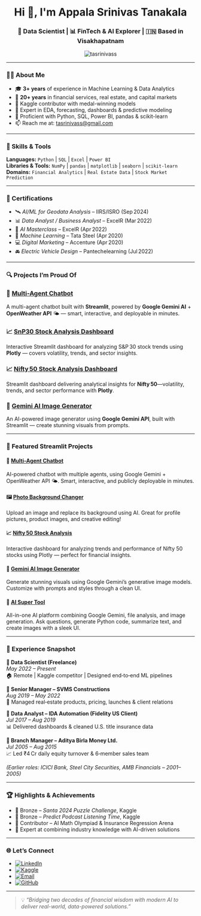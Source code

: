 <h1 align="center">Hi 👋, I'm Appala Srinivas Tanakala</h1>
<h3 align="center">🚀 Data Scientist | 📊 FinTech & AI Explorer | 🇮🇳 Based in Visakhapatnam</h3>

<p align="center">
  <img src="https://komarev.com/ghpvc/?username=tasrinivass&label=Profile%20views&color=0e75b6&style=flat" alt="tasrinivass" />
</p>

---

### 🧑‍💼 About Me

- 🎓 **3+ years** of experience in Machine Learning & Data Analytics  
- 💼 **20+ years** in financial services, real estate, and capital markets  
- 🥇 Kaggle contributor with medal-winning models  
- 🔎 Expert in EDA, forecasting, dashboards & predictive modeling  
- 💬 Proficient with Python, SQL, Power BI, pandas & scikit-learn  
- 📫 Reach me at: [tasrinivass@gmail.com](mailto:tasrinivass@gmail.com)

---

### 🔧 Skills & Tools

**Languages:** `Python` | `SQL` | `Excel` | `Power BI`  
**Libraries & Tools:** `NumPy` | `pandas` | `matplotlib` | `seaborn` | `scikit-learn`  
**Domains:** `Financial Analytics` | `Real Estate Data` | `Stock Market Prediction`  

---

### 📘 Certifications

- 🛰️ *AI/ML for Geodata Analysis* – IIRS/ISRO (Sep 2024)  
- 📊 *Data Analyst / Business Analyst* – ExcelR (Mar 2022)  
- 🧠 *AI Masterclass* – ExcelR (Apr 2022)  
- 🤖 *Machine Learning* – Tata Steel (Apr 2020)  
- 💻 *Digital Marketing* – Accenture (Apr 2020)  
- 🚘 *Electric Vehicle Design* – Pantechelearning (Jul 2022)

---

### 🔍 Projects I’m Proud Of

### 🤖 [Multi-Agent Chatbot](https://github.com/tasrinivass/multi-agent-chatbot)  
A multi-agent chatbot built with **Streamlit**, powered by **Google Gemini AI** + **OpenWeather API** 🌤️ — smart, interactive, and deployable in minutes.

### 📈 [SnP30 Stock Analysis Dashboard](https://github.com/tasrinivass/SnP30-stock-analysis)  
Interactive Streamlit dashboard for analyzing S&P 30 stock trends using **Plotly** — covers volatility, trends, and sector insights.

### 📈 [Nifty 50 Stock Analysis Dashboard](https://github.com/tasrinivass/nifty50-stock-analysis)  
Streamlit dashboard delivering analytical insights for **Nifty 50**—volatility, trends, and sector performance with **Plotly**.

### 🎨 [Gemini AI Image Generator](https://github.com/tasrinivass/gemini-image-generator)  
An AI-powered image generator using **Google Gemini API**, built with Streamlit — create stunning visuals from prompts.

---

### 🚀 Featured Streamlit Projects

#### 🤖 [Multi-Agent Chatbot](https://multi-agent-chatbot-yv35yj5g7obpbibcxnwrme.streamlit.app/)
AI-powered chatbot with multiple agents, using Google Gemini + OpenWeather API 🌤️. Smart, interactive, and publicly deployable in minutes.

#### 🖼️ [Photo Background Changer](https://photo-bg-changer-kdrxyvhjx3ibr4ccoddm3f.streamlit.app/)
Upload an image and replace its background using AI. Great for profile pictures, product images, and creative editing!

#### 📈 [Nifty 50 Stock Analysis](https://nifty50-stock-analysis-cyuz5gmnyxcd48pfxszwdy.streamlit.app/)
Interactive dashboard for analyzing trends and performance of Nifty 50 stocks using Plotly — perfect for financial insights.

#### 🎨 [Gemini AI Image Generator](https://gemini-image-generator-bdyowfxxqb4q5htbrrgjzv.streamlit.app/)
Generate stunning visuals using Google Gemini’s generative image models. Customize with prompts and styles through a clean UI.

#### 🚀 [AI Super Tool](https://ai-super-tool-uxhxpvn4lqyc7szmsdqtl8.streamlit.app/)
All-in-one AI platform combining Google Gemini, file analysis, and image generation. Ask questions, generate Python code, summarize text, and create images with a sleek UI.



---

### 💼 Experience Snapshot

**🔹 Data Scientist (Freelance)**  
*May 2022 – Present*  
🏠 Remote | Kaggle competitor | Designed end‑to‑end ML pipelines

**🔹 Senior Manager – SVMS Constructions**  
*Aug 2019 – May 2022*  
🏢 Managed real‑estate products, pricing, launches & client relations

**🔹 Data Analyst – IDA Automation (Fidelity US Client)**  
*Jul 2017 – Aug 2019*  
📊 Delivered dashboards & cleaned U.S. title insurance data

**🔹 Branch Manager – Aditya Birla Money Ltd.**  
*Jul 2005 – Aug 2015*  
📈 Led ₹4 Cr daily equity turnover & 6‑member sales team

*(Earlier roles: ICICI Bank, Steel City Securities, AMB Financials – 2001–2005)*

---

### 🏆 Highlights & Achievements

- 🥉 Bronze – *Santa 2024 Puzzle Challenge*, Kaggle  
- 🥉 Bronze – *Predict Podcast Listening Time*, Kaggle  
- 🧠 Contributor – AI Math Olympiad & Insurance Regression Arena  
- 🎯 Expert at combining industry knowledge with AI-driven solutions

---

### 🌐 Let’s Connect

- [![LinkedIn](https://img.shields.io/badge/LinkedIn-0077B5?style=for-the-badge&logo=linkedin&logoColor=white)](https://www.linkedin.com/in/srinivas-t-a-557637119/)  
- [![Kaggle](https://img.shields.io/badge/Kaggle-20BEFF?style=for-the-badge&logo=kaggle&logoColor=white)](https://www.kaggle.com/srinivasta)  
- [![Email](https://img.shields.io/badge/Email-D14836?style=for-the-badge&logo=gmail&logoColor=white)](mailto:tasrinivass@gmail.com)  
- [![GitHub](https://img.shields.io/badge/GitHub-181717?style=for-the-badge&logo=github&logoColor=white)](https://github.com/srinivasta)

---

> 💡 *“Bridging two decades of financial wisdom with modern AI to deliver real-world, data-powered solutions.”*
